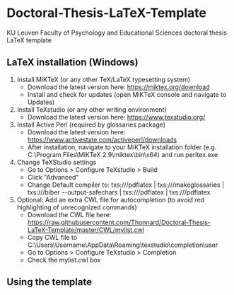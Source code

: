 # Doctoral-Thesis-LaTeX-Template
KU Leuven Faculty of Psychology and Educational Sciences doctoral thesis LaTeX template

## LaTeX installation (Windows)
1. Install MiKTeX (or any other TeX/LaTeX typesetting system)
    * Download the latest version here: https://miktex.org/download
    * Install and check for updates (open MiKTeX console and navigate to Updates)
2. Install TeXstudio (or any other writing environment)
   * Download the latest version here: https://www.texstudio.org/
3. Install Active Perl (required by glossaries package)
   * Download the latest version here: https://www.activestate.com/activeperl/downloads
   * After installation, navigate to your MiKTeX installation folder (e.g. C:\Program Files\MiKTeX 2.9\miktex\bin\x64) and run perltex.exe
4. Change TeXStudio settings
   * Go to Options > Configure TeXstudio > Build
   * Click "Advanced"
   * Change Default compiler to: txs:///pdflatex | txs:///makeglossaries | txs:///biber --output-safechars | txs:///pdflatex | txs:///pdflatex
5. Optional: Add an extra CWL file for autocompletion (to avoid red highlighting of unrecognized commands)
   * Download the CWL file here: https://raw.githubusercontent.com/Thonnard/Doctoral-Thesis-LaTeX-Template/master/CWL/mylist.cwl
   * Copy CWL file to  C:\Users\Username\AppData\Roaming\texstudio\completion\user
   * Go to Options > Configure TeXstudio > Completion 
   * Check the mylist.cwl box
   
## Using the template

